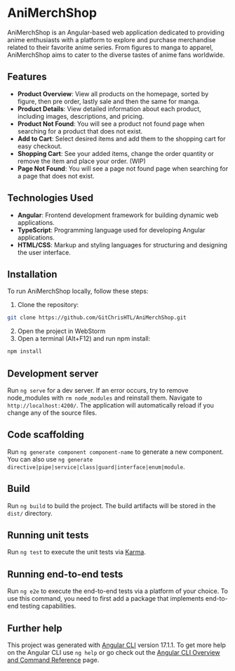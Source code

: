 # AniMerchShop

AniMerchShop is an Angular-based web application dedicated to providing anime enthusiasts with a platform to explore and purchase merchandise related to their favorite anime series. From figures to manga to apparel, AniMerchShop aims to cater to the diverse tastes of anime fans worldwide.

## Features

- **Product Overview**: View all products on the homepage, sorted by figure, then pre order, lastly sale and then the same for manga.
- **Product Details**: View detailed information about each product, including images, descriptions, and pricing.
- **Product Not Found**: You will see a product not found page when searching for a product that does not exist.
- **Add to Cart**: Select desired items and add them to the shopping cart for easy checkout.
- **Shopping Cart**: See your added items, change the order quantity or remove the item and place your order. (WIP)
- **Page Not Found**: You will see a page not found page when searching for a page that does not exist.

## Technologies Used

- **Angular**: Frontend development framework for building dynamic web applications.
- **TypeScript**: Programming language used for developing Angular applications.
- **HTML/CSS**: Markup and styling languages for structuring and designing the user interface.

## Installation

To run AniMerchShop locally, follow these steps:

1. Clone the repository:

  ```bash
  git clone https://github.com/GitChrisHTL/AniMerchShop.git
  ````
    
2. Open the project in WebStorm
3. Open a terminal (Alt+F12) and run npm install:

  ```bash
  npm install
  ````

## Development server

Run `ng serve` for a dev server. If an error occurs, try to remove node_modules with `rm node_modules` and reinstall them. Navigate to `http://localhost:4200/`. The application will automatically reload if you change any of the source files.

## Code scaffolding

Run `ng generate component component-name` to generate a new component. You can also use `ng generate directive|pipe|service|class|guard|interface|enum|module`.

## Build

Run `ng build` to build the project. The build artifacts will be stored in the `dist/` directory.

## Running unit tests

Run `ng test` to execute the unit tests via [Karma](https://karma-runner.github.io).

## Running end-to-end tests

Run `ng e2e` to execute the end-to-end tests via a platform of your choice. To use this command, you need to first add a package that implements end-to-end testing capabilities.

## Further help

This project was generated with [Angular CLI](https://github.com/angular/angular-cli) version 17.1.1.
To get more help on the Angular CLI use `ng help` or go check out the [Angular CLI Overview and Command Reference](https://angular.io/cli) page.
